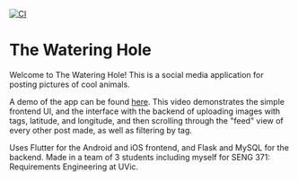 [![CI](https://github.com/uvic-seng321/project-george/actions/workflows/ci.yml/badge.svg?branch=main)](https://github.com/uvic-seng321/project-george/actions/workflows/ci.yml)

# The Watering Hole

Welcome to The Watering Hole! This is a social media application for posting pictures of cool animals. 

A demo of the app can be found [here](https://drive.google.com/file/d/1cukv0qmRoNZ2XMyCB1G1QqzbzaIx5Nht/view?usp=sharing). This video demonstrates the simple frontend UI, and the interface with the backend of uploading images with tags, latitude, and longitude, and then scrolling through the "feed" view of every other post made, as well as filtering by tag.

Uses Flutter for the Android and iOS frontend, and Flask and MySQL for the backend. Made in a team of 3 students including myself for SENG 371: Requirements Engineering at UVic. 
